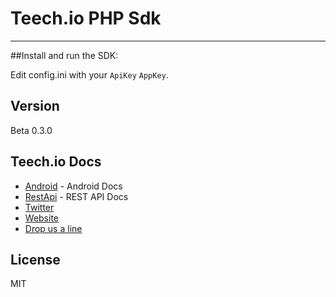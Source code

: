 Teech.io PHP Sdk
=========
-----

##Install and run the SDK:


Edit config.ini with your  ```ApiKey``` ```AppKey```.

Version
----

Beta 0.3.0

Teech.io Docs
-----------

* [Android] - Android Docs
* [RestApi] - REST API Docs
* [Twitter] 
* [Website]
* [Drop us a line]



License
----

MIT

[Android]:http://developer.teech.io/?php
[RestApi]:http://teech.io/docs/rest-api/
[Twitter]:https://twitter.com/teech_io
[Website]:http://www.teech.io
[Drop us a line]: mailto:support@teech.io
